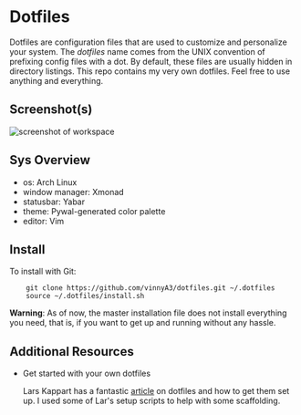 # Dotfiles

Dotfiles are configuration files that are used to customize and personalize
your system.  The *dotfiles* name comes from the UNIX convention of prefixing
config files with a dot. By default, these files are usually hidden in directory
listings.
This repo contains my very own dotfiles.  Feel free to use anything and
everything.


## Screenshot(s)
![screenshot of
workspace](https://raw.githubusercontent.com/vinnyA3/dotfiles/master/screenshots/screenshot-21%3A06%3A42.jpg)


## Sys Overview

* os:  Arch Linux
* window manager:  Xmonad
* statusbar:  Yabar
* theme:  Pywal-generated color palette
* editor:   Vim

## Install

To install with Git:

```
    git clone https://github.com/vinnyA3/dotfiles.git ~/.dotfiles
    source ~/.dotfiles/install.sh
```
**Warning**:  As of now, the master installation file does not install everything
you need, that is, if you want to get up and running without any hassle.

## Additional Resources

* Get started with your own dotfiles 

    Lars Kappart has a fantastic [article](https://medium.com/@webprolific/getting-started-with-dotfiles-43c3602fd789) on dotfiles and how to get them set up. I
    used some of Lar's setup scripts to help with some
    scaffolding. 

